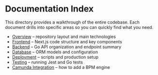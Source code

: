 # Documentation Index

This directory provides a walkthrough of the entire codebase. Each document drills into specific areas so you can quickly find what you need.

- [Overview](overview.md) – repository layout and main technologies
- [Frontend](frontend.md) – Next.js code structure and key components
- [Backend](backend.md) – Go API organization and endpoint summary
- [Database](database.md) – ORM models and configuration
- [Deployment](deployment.md) – scripts and production setup
- [Testing](testing.md) – running Jest and Go tests
- [Camunda Integration](camunda.md) – how to add a BPM engine

